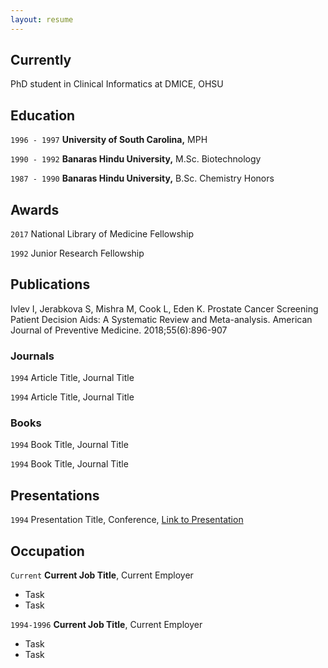 ```yaml
---
layout: resume
---
```

## Currently

PhD student in Clinical Informatics at DMICE, OHSU

## Education

`1996 - 1997`
__University of South Carolina,__
MPH

`1990 - 1992`
__Banaras Hindu University,__
M.Sc. Biotechnology

`1987 - 1990`
__Banaras Hindu University,__
B.Sc. Chemistry Honors

## Awards

`2017`
National Library of Medicine Fellowship

`1992`
Junior Research Fellowship 

## Publications
Ivlev I, Jerabkova S, Mishra M, Cook L, Eden K. Prostate Cancer Screening Patient Decision Aids: A Systematic Review and Meta-analysis. American Journal of Preventive Medicine. 2018;55(6):896-907
<!-- A list is also available [online](https://scholar.google.co.uk/citations?user=LTOTl0YAAAAJ) -->

### Journals

`1994`
Article Title, Journal Title

`1994`
Article Title, Journal Title

### Books

`1994`
Book Title, Journal Title

`1994`
Book Title, Journal Title


## Presentations

`1994`
Presentation Title, Conference, <a href="https://MyWebsite.tld/presentation1">Link to Presentation</a>


## Occupation

`Current`
__Current Job Title__, Current Employer 

- Task
- Task

`1994-1996`
__Current Job Title__, Current Employer 

- Task
- Task



<!-- ### Footer

Last updated: May 2013 -->


